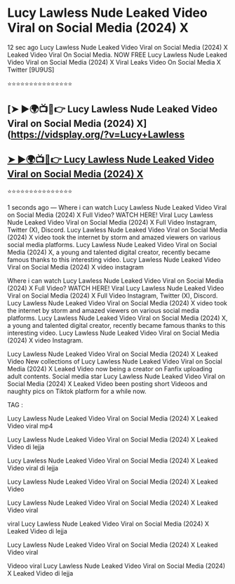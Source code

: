 ﻿# Lucy Lawless Nude Leaked Video Viral on Social Media (2024) X



12 sec ago Lucy Lawless Nude Leaked Video Viral on Social Media (2024) X Leaked Video Viral On Social Media. NOW FREE Lucy Lawless Nude Leaked Video Viral on Social Media (2024) X Viral Leaks Video On Social Media X Twitter [9U9US]

⭐⭐⭐⭐⭐⭐⭐⭐⭐⭐⭐⭐⭐⭐⭐

## [➤ ►🌍📺📱👉 Lucy Lawless Nude Leaked Video Viral on Social Media (2024) X](https://vidsplay.org/?v=Lucy+Lawless

## [➤ ►🌍📺📱👉 Lucy Lawless Nude Leaked Video Viral on Social Media (2024) X](https://vidsplay.org/?v=Lucy+Lawless)


⭐⭐⭐⭐⭐⭐⭐⭐⭐⭐⭐⭐⭐⭐⭐



1 seconds ago — Where i can watch Lucy Lawless Nude Leaked Video Viral on Social Media (2024) X Full Video? WATCH HERE! Viral Lucy Lawless Nude Leaked Video Viral on Social Media (2024) X Full Video Instagram, Twitter (X), Discord. Lucy Lawless Nude Leaked Video Viral on Social Media (2024) X video took the internet by storm and amazed viewers on various social media platforms. Lucy Lawless Nude Leaked Video Viral on Social Media (2024) X, a young and talented digital creator, recently became famous thanks to this interesting video. Lucy Lawless Nude Leaked Video Viral on Social Media (2024) X video instagram

Where i can watch Lucy Lawless Nude Leaked Video Viral on Social Media (2024) X Full Video? WATCH HERE! Viral Lucy Lawless Nude Leaked Video Viral on Social Media (2024) X Full Video Instagram, Twitter (X), Discord. Lucy Lawless Nude Leaked Video Viral on Social Media (2024) X video took the internet by storm and amazed viewers on various social media platforms. Lucy Lawless Nude Leaked Video Viral on Social Media (2024) X, a young and talented digital creator, recently became famous thanks to this interesting video. Lucy Lawless Nude Leaked Video Viral on Social Media (2024) X video Instagram.

Lucy Lawless Nude Leaked Video Viral on Social Media (2024) X Leaked Video New collections of Lucy Lawless Nude Leaked Video Viral on Social Media (2024) X Leaked Video now being a creator on Fanfix uploading adult contents. Social media star Lucy Lawless Nude Leaked Video Viral on Social Media (2024) X Leaked Video been posting short Videoos and naughty pics on Tiktok platform for a while now.

TAG :

 

Lucy Lawless Nude Leaked Video Viral on Social Media (2024) X Leaked Video viral mp4

 

Lucy Lawless Nude Leaked Video Viral on Social Media (2024) X Leaked Video di lejja

 

Lucy Lawless Nude Leaked Video Viral on Social Media (2024) X Leaked Video viral di lejja

 

Lucy Lawless Nude Leaked Video Viral on Social Media (2024) X Leaked Video

 

Lucy Lawless Nude Leaked Video Viral on Social Media (2024) X Leaked Video viral

 

viral Lucy Lawless Nude Leaked Video Viral on Social Media (2024) X Leaked Video di lejja

 

Lucy Lawless Nude Leaked Video Viral on Social Media (2024) X Leaked Video viral

 

Videoo viral Lucy Lawless Nude Leaked Video Viral on Social Media (2024) X Leaked Video di lejja